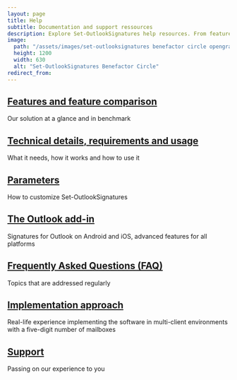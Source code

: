 ```yaml
---
layout: page
title: Help
subtitle: Documentation and support ressources
description: Explore Set-OutlookSignatures help resources. From feature comparisons and setup guides to FAQs, technical details, and expert support options.
image:
  path: "/assets/images/set-outlooksignatures benefactor circle opengraph1200x630.png"
  height: 1200
  width: 630
  alt: "Set-OutlookSignatures Benefactor Circle"
redirect_from:
---
```


<div style="min-height: 100vh;">
  <h2><a href="/features">Features and feature comparison</a></h2>
  <p>Our solution at a glance and in benchmark</p>

  <h2><a href="/details">Technical details, requirements and usage</a></h2>
  <p>What it needs, how it works and how to use it</p>

  <h2><a href="/parameters">Parameters</a></h2>
  <p>How to customize Set-OutlookSignatures</p>

  <h2><a href="/outlookaddin">The Outlook add-in</a></h2>
  <p>Signatures for Outlook on Android and iOS, advanced features for all platforms</p>

  <h2><a href="/faq">Frequently Asked Questions (FAQ)</a></h2>
  <p>Topics that are addressed regularly</p>

  <h2><a href="/implementationapproach">Implementation approach</a></h2>
  <p>Real-life experience implementing the software in multi-client environments with a five-digit number of mailboxes</p>

  <h2><a href="/support">Support</a></h2>
  <p>Passing on our experience to you</p>
</div>
